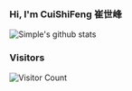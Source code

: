 ### Hi, I'm CuiShiFeng 崔世峰

<!-- - 🔭 I’m currently working on kuaishou
- 🌱 I’m currently learning doamin drive desgin
- 👯 I’m looking to collaborate on ...
- 🤔 I’m looking for help with ...
- 💬 Ask me about ...
- 📫 How to reach me: cuishifeng0207@163.com
- 😄 Pronouns: ...
- ⚡ Fun fact: ... -->

![Simple's github stats](https://github-readme-stats.vercel.app/api?username=ShiFengCui)

### Visitors
![Visitor Count](https://profile-counter.glitch.me/acmenlt/count.svg)
